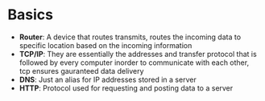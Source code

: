 # Basics
- **Router**: A device that routes transmits, routes the incoming data to specific location based on the incoming information
- **TCP/IP**: They are essentially the addresses and transfer protocol that is followed by every computer inorder to communicate with each other, tcp ensures gauranteed data delivery 
- **DNS**: Just an alias for IP addresses stored in a server
- **HTTP**: Protocol used for requesting and posting data to a server

